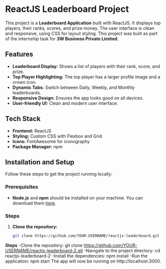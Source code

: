 # ReactJS Leaderboard Project

This project is a **Leaderboard Application** built with ReactJS. It displays top players, their ranks, scores, and prize money. The user interface is clean and responsive, using CSS for layout styling. This project was built as part of the internship task for **3W Business Private Limited**.

## Features

- **Leaderboard Display:** Shows a list of players with their rank, score, and prize.
- **Top Player Highlighting:** The top player has a larger profile image and a crown icon.
- **Dynamic Tabs:** Switch between Daily, Weekly, and Monthly leaderboards.
- **Responsive Design:** Ensures the app looks good on all devices.
- **User-friendly UI:** Clean and modern user interface.

## Tech Stack

- **Frontend:** ReactJS
- **Styling:** Custom CSS with Flexbox and Grid
- **Icons:** FontAwesome for iconography
- **Package Manager:** npm

## Installation and Setup

Follow these steps to get the project running locally:

### Prerequisites

- **Node.js** and **npm** should be installed on your machine. You can download them [here](https://nodejs.org/).

### Steps

1. **Clone the repository:**
   ```bash
   git clone https://github.com/YOUR-USERNAME/reactjs-leaderboard.git

**Steps**
-Clone the repository: git clone https://github.com/YOUR-USERNAME/reactjs-leaderboard-2.git
-Navigate to the project directory: cd reactjs-leaderboard-2
-Install the dependencies: npm install
-Run the application: npm start The app will now be running on http://localhost:3000.
